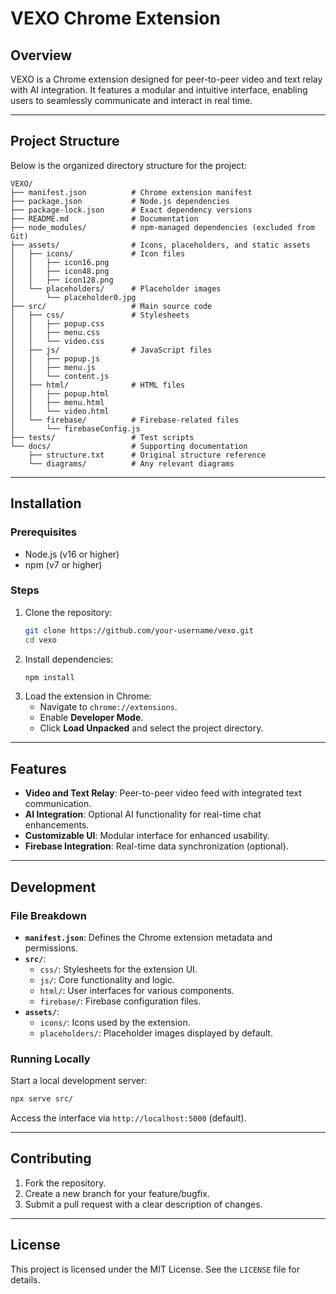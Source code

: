 # VEXO Chrome Extension

## Overview
VEXO is a Chrome extension designed for peer-to-peer video and text relay with AI integration. It features a modular and intuitive 
interface, enabling users to seamlessly communicate and interact in real time.

---

## Project Structure
Below is the organized directory structure for the project:

```
VEXO/
├── manifest.json          # Chrome extension manifest
├── package.json           # Node.js dependencies
├── package-lock.json      # Exact dependency versions
├── README.md              # Documentation
├── node_modules/          # npm-managed dependencies (excluded from Git)
├── assets/                # Icons, placeholders, and static assets
│   ├── icons/             # Icon files
│   │   ├── icon16.png
│   │   ├── icon48.png
│   │   ├── icon128.png
│   └── placeholders/      # Placeholder images
│       └── placeholder0.jpg
├── src/                   # Main source code
│   ├── css/               # Stylesheets
│   │   ├── popup.css
│   │   ├── menu.css
│   │   └── video.css
│   ├── js/                # JavaScript files
│   │   ├── popup.js
│   │   ├── menu.js
│   │   └── content.js
│   ├── html/              # HTML files
│   │   ├── popup.html
│   │   ├── menu.html
│   │   └── video.html
│   └── firebase/          # Firebase-related files
│       └── firebaseConfig.js
├── tests/                 # Test scripts
└── docs/                  # Supporting documentation
    ├── structure.txt      # Original structure reference
    └── diagrams/          # Any relevant diagrams
```

---

## Installation

### Prerequisites
- Node.js (v16 or higher)
- npm (v7 or higher)

### Steps
1. Clone the repository:
   ```bash
   git clone https://github.com/your-username/vexo.git
   cd vexo
   ```
2. Install dependencies:
   ```bash
   npm install
   ```
3. Load the extension in Chrome:
   - Navigate to `chrome://extensions`.
   - Enable **Developer Mode**.
   - Click **Load Unpacked** and select the project directory.

---

## Features
- **Video and Text Relay**: Peer-to-peer video feed with integrated text communication.
- **AI Integration**: Optional AI functionality for real-time chat enhancements.
- **Customizable UI**: Modular interface for enhanced usability.
- **Firebase Integration**: Real-time data synchronization (optional).

---

## Development

### File Breakdown
- **`manifest.json`**: Defines the Chrome extension metadata and permissions.
- **`src/`**:
  - `css/`: Stylesheets for the extension UI.
  - `js/`: Core functionality and logic.
  - `html/`: User interfaces for various components.
  - `firebase/`: Firebase configuration files.
- **`assets/`**:
  - `icons/`: Icons used by the extension.
  - `placeholders/`: Placeholder images displayed by default.

### Running Locally
Start a local development server:
```bash
npx serve src/
```
Access the interface via `http://localhost:5000` (default).

---

## Contributing
1. Fork the repository.
2. Create a new branch for your feature/bugfix.
3. Submit a pull request with a clear description of changes.

---

## License
This project is licensed under the MIT License. See the `LICENSE` file for details.

